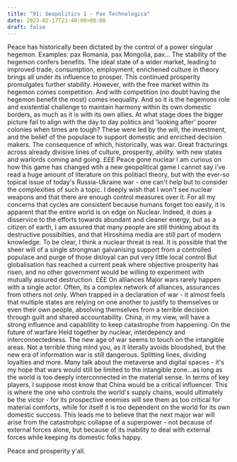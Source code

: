 ```yaml
---
title: "91: Geopolitics 1 - Pax Technologica"
date: 2023-02-17T23:40:00+08:00
draft: false
---
```

Peace has historically been dictated by the control of a power singular hegemon.
Examples: pax Romania, pax Mongolia, pax... 
The stability of the hegemon confers benefits. The ideal state of a wider market, leading to improved trade, consumption, employment, enrichened culture in theory brings all under its influence to prosper. This continued prosperity promulgates further stability.
However, with the free market within its hegemon comes competition. And with competition (no doubt having the hegemon benefit the most) comes inequality. And so it is the hegemons role and existential challenge to maintain harmony within its own domestic borders, as much as it is with its own allies. At what stage does the bigger picture fail to align with the day to day politics and 'looking after' poorer colonies when times are tough? These were led by the will, the investment, and the belief of the populace to support domestic and enriched decision makers.
The consequence of which, historically, was war. Great fracturings across already divisive lines of culture, prosperity, ability. with new states and warlords coming and going.
£££ Peace gone nuclear
I am curious on how this game has changed wtih a new geopolitical game
I cannot say i've read a huge amount of literature on this politiacl theory, but with the ever-so topical issue of today's Russia-Ukraine war - one can't help but to consider the complexities of such a topic.
I deeply wish that I won't see nuclear weapons and that there are enough control measures over it. For all my concerns that cycles are consistent because humans forget too easily, it is apparent that the entire world is on edge on Nuclear.
Indeed, it does a disservice to the efforts towards abundant and cleaner energy, but as a citizen of earth, I am assured that many people are still thinking about its destructive possibilties, and that Hiroshima media are still part of modern knowledge.
To be clear, I think a nuclear threat is real. It is possible that the sheer will of a single strongman galvanising support from a controlled populace and purge of those disloyal can put very little local control 
But globalisation has reached a current peak where objective prosperity has risen, and no other government would be willing to experiment with mutually assured destruction. 
£££ On alliances 
Major wars rarely happen with a single actor. Often, its a complex network of alliances, assurances from others not only. When trapped in a declaration of war - it almost feels that multiple states are relying on one another to justify to themselves or even their own people, absolving themselves from a terrible decision through guilt and shared accountability.
China, in my view, will have a strong influence and capablility to keep catastrophe from happening.
On the future of warfare
Held together by nuclear, interdepency and interconnectedness. The new age of war seems to touch on the intangible areas. Not a terrible thing mind you, as it literally avoids bloodshed, but the new era of information war is still dangerous. Splitting lines, dividing loyalties and more.
Many talk about the metaverse and digital spaces - it's my hope that wars would still be limited to the intangible zone...as long as the world is too deeply interconnected in the material sense.
In terms of key players, I suppose most know that China would be a critical influencer. 
This is where the one who controls the world's supply chains, would ultimately be the victor - for its prospective enemies will see them as too critical for material comforts, while for itself it is too dependent on the world for its own domestic success.
This leads me to believe that the next major war will arise from the catastrohpic collapse of a superpower - not because of external forces alone, but because of its inability to deal with external forces while keeping its domestic folks happy. 

Peace and prosperity y'all.
